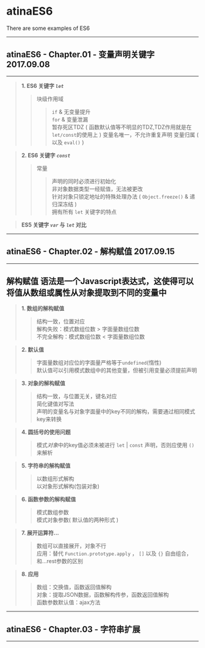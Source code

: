 # atinaES6
There are some examples of ES6

***
## atinaES6 - Chapter.01 - 变量声明关键字 2017.09.08
---
> **1. ES6 关键字 _`let`_**
> > 块级作用域
> > > `if` & 无变量提升  
> > > `for` & 变量泄漏  
> > 暂存死区TDZ ( 函数默认值等不明显的TDZ,TDZ作用就是在`let/const`的使用上 )
> > 变量名唯一，不允许重复声明
> > 变量归属 ( 以及 `eval()` )

> **2. ES6 关键字 _`const`_**
> > 常量
> > > 声明的同时必须进行初始化  
> > > 非对象数据类型一经赋值，无法被更改  
> > > 针对对象只锁定地址的特殊处理办法 ( `Object.freeze()` & 递归深冻结 )  
> > 拥有所有 `let` 关键字的特点

> **ES5 关键字 _`var`_ 与 _`let`_ 对比**
***
## atinaES6 - Chapter.02 - 解构赋值 2017.09.15
***
解构赋值 语法是一个Javascript表达式，这使得可以将值从数组或属性从对象提取到不同的变量中
---
> **1. 数组的解构赋值**
> > 结构一致，位置对应  
> > 解构失败：模式数组位数 > 字面量数组位数  
> > 不完全解构：模式数组位数 < 字面量数组位数  

> **2. 默认值**
> > 字面量数组对应位的字面量严格等于`undefined`(惰性)  
> > 默认值可以引用模式数组中的其他变量，但被引用变量必须提前声明

> **3. 对象的解构赋值**
> > 结构一致，与位置无关，键名对应  
> > 简化键值对写法  
> > 声明的变量名与对象字面量中的key不同的解构，需要通过相同模式key来转换

> **4. 圆括号的使用问题**
> > 模式*对象*中的key值必须未被进行 `let` | `const` 声明，否则应使用 `()` 来解析

> **5. 字符串的解构赋值**
> > 以数组形式解构  
> > 以对象形式解构(包装对象)  

> **6. 函数参数的解构赋值**
> > 模式数组参数  
> > 模式对象参数( 默认值的两种形式 )  

> **7. 展开运算符...**
> > 数组可以直接展开，对象不行  
> > 应用：替代 `Function.prototype.apply` ， `[]` 以及 `{}` 自由组合，  
> > 和...rest参数的区别

> **8. 应用**
> > 数组：交换值，函数返回值解构  
> > 对象：提取JSON数据，函数解构传参，函数返回值解构  
> > 函数参数默认值：ajax方法
***
## atinaES6 - Chapter.03 - 字符串扩展
---
